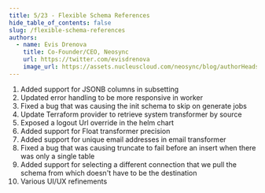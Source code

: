 ```yaml
---
title: 5/23 - Flexible Schema References
hide_table_of_contents: false
slug: /flexible-schema-references
authors:
  - name: Evis Drenova
    title: Co-Founder/CEO, Neosync
    url: https://twitter.com/evisdrenova
    image_url: https://assets.nucleuscloud.com/neosync/blog/authorHeadshots/evis.png
---
```


1. Added support for JSONB columns in subsetting
2. Updated error handling to be more responsive in worker
3. Fixed a bug that was causing the init schema to skip on generate jobs
4. Update Terraform provider to retrieve system transformer by source
5. Exposed a logout Url override in the helm chart
6. Added support for Float transformer precision
7. Added support for unique email addresses in email transformer
8. Fixed a bug that was causing truncate to fail before an insert when there was only a single table
9. Added support for selecting a different connection that we pull the schema from which doesn't have to be the destination
10. Various UI/UX refinements
